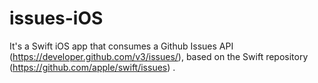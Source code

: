 # issues-iOS
 It's a Swift iOS app that consumes a Github Issues API (https://developer.github.com/v3/issues/), based on the Swift repository (https://github.com/apple/swift/issues) .
